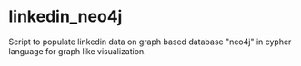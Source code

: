 # linkedin_neo4j
Script to populate linkedin data on graph based database "neo4j" in cypher language for graph like visualization.
